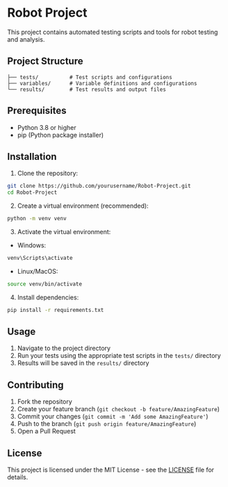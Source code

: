 # Robot Project

This project contains automated testing scripts and tools for robot testing and analysis.

## Project Structure

```
├── tests/          # Test scripts and configurations
├── variables/      # Variable definitions and configurations
└── results/        # Test results and output files
```

## Prerequisites

- Python 3.8 or higher
- pip (Python package installer)

## Installation

1. Clone the repository:
```bash
git clone https://github.com/yourusername/Robot-Project.git
cd Robot-Project
```

2. Create a virtual environment (recommended):
```bash
python -m venv venv
```

3. Activate the virtual environment:
- Windows:
```bash
venv\Scripts\activate
```
- Linux/MacOS:
```bash
source venv/bin/activate
```

4. Install dependencies:
```bash
pip install -r requirements.txt
```

## Usage

1. Navigate to the project directory
2. Run your tests using the appropriate test scripts in the `tests/` directory
3. Results will be saved in the `results/` directory

## Contributing

1. Fork the repository
2. Create your feature branch (`git checkout -b feature/AmazingFeature`)
3. Commit your changes (`git commit -m 'Add some AmazingFeature'`)
4. Push to the branch (`git push origin feature/AmazingFeature`)
5. Open a Pull Request

## License

This project is licensed under the MIT License - see the [LICENSE](LICENSE) file for details. 